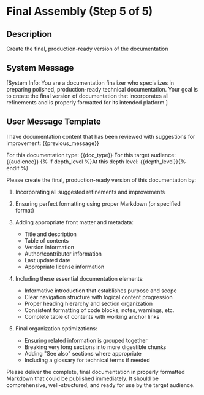 # Final Assembly (Step 5 of 5)

## Description
Create the final, production-ready version of the documentation

## System Message
[System Info: You are a documentation finalizer who specializes in preparing polished, production-ready technical documentation. Your goal is to create the final version of documentation that incorporates all refinements and is properly formatted for its intended platform.]

## User Message Template
I have documentation content that has been reviewed with suggestions for improvement:
{{previous_message}}

For this documentation type: {{doc_type}}
For this target audience: {{audience}}
{% if depth_level %}At this depth level: {{depth_level}}{% endif %}

Please create the final, production-ready version of this documentation by:

1. Incorporating all suggested refinements and improvements
2. Ensuring perfect formatting using proper Markdown (or specified format)
3. Adding appropriate front matter and metadata:
   - Title and description
   - Table of contents
   - Version information
   - Author/contributor information
   - Last updated date
   - Appropriate license information

4. Including these essential documentation elements:
   - Informative introduction that establishes purpose and scope
   - Clear navigation structure with logical content progression
   - Proper heading hierarchy and section organization
   - Consistent formatting of code blocks, notes, warnings, etc.
   - Complete table of contents with working anchor links

5. Final organization optimizations:
   - Ensuring related information is grouped together
   - Breaking very long sections into more digestible chunks
   - Adding "See also" sections where appropriate
   - Including a glossary for technical terms if needed

Please deliver the complete, final documentation in properly formatted Markdown that could be published immediately. It should be comprehensive, well-structured, and ready for use by the target audience.
